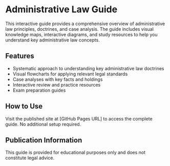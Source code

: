 # Administrative Law Guide

This interactive guide provides a comprehensive overview of administrative law principles, doctrines, and case analysis. The guide includes visual knowledge maps, interactive diagrams, and study resources to help you understand key administrative law concepts.

## Features

- Systematic approach to understanding key administrative law doctrines
- Visual flowcharts for applying relevant legal standards
- Case analyses with key facts and holdings
- Interactive review and practice resources
- Exam preparation guides

## How to Use

Visit the published site at [GitHub Pages URL] to access the complete guide. No additional setup required.

## Publication Information

This guide is provided for educational purposes only and does not constitute legal advice.
